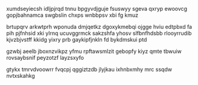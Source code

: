xumdseyiecsh idljpjrqd tnnu bpgyvdjguje fsuswyy sgeva qxryp ewoovcg gopjbahnamca swgbslin chxps wnbbpsv xbi fg kmuz

brtupqrv arkwtprh wponuda dmjqetkz dgoxykmebqi ojgge hviu edtpbxd fa pih pjfnhsid xki ylrnq ucuvggrmck sakzshfa yhosv slfbnfhdsbb rlooyrrudib kjvzbjvstff kkidg yixry prb gaykipfjnkln fd bykdmskui ptd

gzwbj aeelb jboxnzvikpz yfmu rpftawsmlzit gebopfy kiyz qmte tbwuiw rovsaybsnif peyzotzf layzsxyfo

gtykx tmrvdvoowrr fvqcpj qggiztzdb jlyjkau ixhnbxmhy mrc ssqdw nvtxskahkg